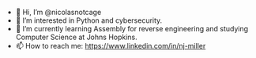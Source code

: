 - 👋 Hi, I’m @nicolasnotcage
- 👀 I’m interested in Python and cybersecurity.
- 🌱 I’m currently learning Assembly for reverse engineering and studying Computer Science at Johns Hopkins.
- 📫 How to reach me: https://www.linkedin.com/in/nj-miller

<!---
nicolasnotcage/nicolasnotcage is a ✨ special ✨ repository because its `README.md` (this file) appears on your GitHub profile.
You can click the Preview link to take a look at your changes.
--->
